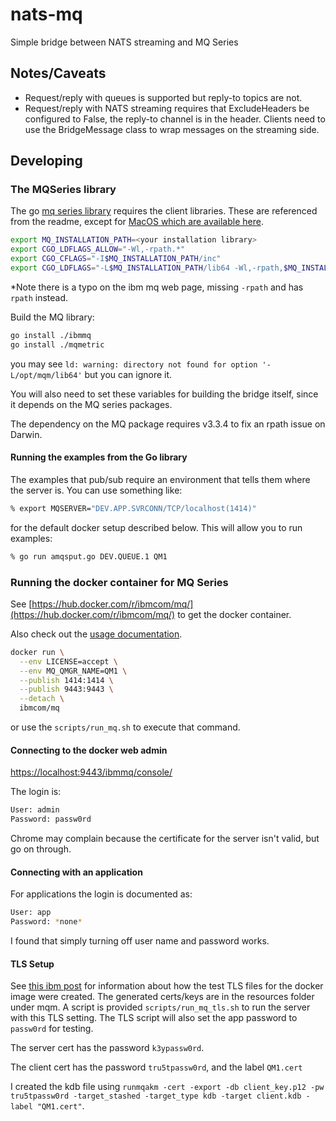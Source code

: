 # nats-mq

Simple bridge between NATS streaming and MQ Series

## Notes/Caveats

* Request/reply with queues is supported but reply-to topics are not.
* Request/reply with NATS streaming requires that ExcludeHeaders be configured to False, the reply-to channel is in the header. Clients need
to use the BridgeMessage class to wrap messages on the streaming side.

## Developing

### The MQSeries library

The go [mq series library](https://github.com/ibm-messaging/mq-golang) requires the client libraries. These are referenced from the readme, except for [MacOS which are available here](https://developer.ibm.com/messaging/2019/02/05/ibm-mq-macos-toolkit-for-developers/).

```bash
export MQ_INSTALLATION_PATH=<your installation library>
export CGO_LDFLAGS_ALLOW="-Wl,-rpath.*"
export CGO_CFLAGS="-I$MQ_INSTALLATION_PATH/inc"
export CGO_LDFLAGS="-L$MQ_INSTALLATION_PATH/lib64 -Wl,-rpath,$MQ_INSTALLATION_PATH/lib64"
 ```

 *Note there is a typo on the ibm mq web page, missing `-rpath` and has `rpath` instead.

 Build the MQ library:

 ```bash
 go install ./ibmmq
 go install ./mqmetric
 ```

 you may see `ld: warning: directory not found for option '-L/opt/mqm/lib64'` but you can ignore it.

 You will also need to set these variables for building the bridge itself, since it depends on the MQ series packages.

 The dependency on the MQ package requires v3.3.4 to fix an rpath issue on Darwin.

#### Running the examples from the Go library

The examples that pub/sub require an environment that tells them where the server is. You can use something like:

```bash
% export MQSERVER="DEV.APP.SVRCONN/TCP/localhost(1414)"
```

for the default docker setup described below. This will allow you to run examples:

```bash
% go run amqsput.go DEV.QUEUE.1 QM1
```

### Running the docker container for MQ Series

See [https://hub.docker.com/r/ibmcom/mq/](https://hub.docker.com/r/ibmcom/mq/) to get the docker container.

Also check out the [usage documentation](https://github.com/ibm-messaging/mq-container/blob/master/docs/usage.md).

```bash
docker run \
  --env LICENSE=accept \
  --env MQ_QMGR_NAME=QM1 \
  --publish 1414:1414 \
  --publish 9443:9443 \
  --detach \
  ibmcom/mq
```

or use the `scripts/run_mq.sh` to execute that command.

#### Connecting to the docker web admin

[https://localhost:9443/ibmmq/console/](https://localhost:9443/ibmmq/console/)

The login is:

```bash
User: admin
Password: passw0rd
```

Chrome may complain because the certificate for the server isn't valid, but go on through.

#### Connecting with an application

For applications the login is documented as:

```bash
User: app
Password: *none*
```

I found that simply turning off user name and password works.

#### TLS Setup

See [this ibm post](https://developer.ibm.com/messaging/learn-mq/mq-tutorials/secure-mq-tls/) for information about how the test TLS files for the docker image were created. The generated certs/keys are in the resources folder under mqm. A script is provided `scripts/run_mq_tls.sh` to run the server with this TLS setting. The TLS script will also set the app password to `passw0rd` for testing.

The server cert has the password `k3ypassw0rd`.

The client cert has the password `tru5tpassw0rd`, and the label `QM1.cert`

I created the kdb file using `runmqakm -cert -export -db client_key.p12 -pw tru5tpassw0rd -target_stashed -target_type kdb -target client.kdb -label "QM1.cert"`.